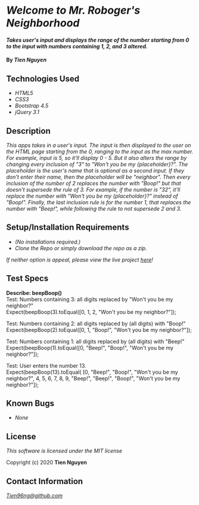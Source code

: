 # _Welcome to Mr. Roboger's Neighborhood_

#### _Takes user's input and displays the range of the number starting from 0 to the input with numbers containing 1, 2, and 3 altered._

#### By _**Tien Nguyen**_

## Technologies Used
* _HTML5_
* _CSS3_
* _Bootstrap 4.5_
* _jQuery 3.1_

## Description
_This apps takes in a user's input. The input is then displayed to the user on the HTML page starting from the 0, ranging to the input as the max number. For example, input is 5, so it'll display 0 - 5. But it also alters the range by changing every inclusion of "3" to "Won't you be my {placeholder}?". The placeholder is the user's name that is optional as a second input. If they don't enter their name, then the placeholder will be "neighbor". Then every inclusion of the number of 2 replaces the number with "Boop!" but that doesn't supersede the rule of 3. For example, if the number is "32", it'll replace the number with "Won't you be my {placeholder}?" instead of "Boop!". Finally, the last inclusion rule is for the number 1, that replaces the number with "Beep!", while following the rule to not supersede 2 and 3._

## Setup/Installation Requirements
* _(No installations required.)_
* _Clone the Repo or simply download the repo as a zip._

_If neither option is appeal, please view the live project [here](https://tien96ng.github.io/mr-roboger-neighborhood/)!_

## Test Specs
**Describe: beepBoop()**\
Test: Numbers containing 3: all digits replaced by "Won't you be my neighbor?"\
Expect(beepBoop(3).toEqual([0, 1, 2, "Won't you be my neighbor?"]);

Test: Numbers containing 2: all digits replaced by (all digits) with "Boop!"\
Expect(beepBoop(2).toEqual([0, 1, "Boop!", "Won't you be my neighbor?"]);

Test: Numbers containing 1: all digits replaced by (all digits) with "Beep!"\
Expect(beepBoop(1).toEqual([0, "Beep!", "Boop!", "Won't you be my neighbor?"]);

Test: User enters the number 13.\
Expect(beepBoop(13).toEqual(
  [0, "Beep!", "Boop!", "Won't you be my neighbor?", 4, 5, 6, 7, 8, 9, "Beep!", "Beep!", "Boop!", "Won't you be my neighbor?"]);

## Known Bugs
* _None_

## License
_This software is licensed under the MIT license_

Copyright (c) 2020 __Tien Nguyen__

## Contact Information
_<Tien96ng@github.com>_